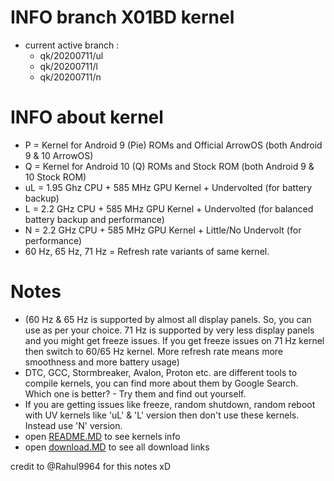 # INFO branch X01BD kernel
* current active branch : 
    * qk/20200711/ul 
    * qk/20200711/l 
    * qk/20200711/n

# INFO about kernel
* P = Kernel for Android 9 (Pie) ROMs and Official ArrowOS (both Android 9 & 10 ArrowOS)
* Q = Kernel for Android 10 (Q) ROMs and Stock ROM (both Android 9 & 10 Stock ROM)
* uL = 1.95 Ghz CPU + 585 MHz GPU Kernel + Undervolted (for battery backup)
* L = 2.2 GHz CPU + 585 MHz GPU Kernel + Undervolted (for balanced battery backup and performance)
* N = 2.2 GHz CPU + 585 MHz GPU Kernel + Little/No Undervolt (for performance)
* 60 Hz, 65 Hz, 71 Hz = Refresh rate variants of same kernel. 
# Notes
* (60 Hz & 65 Hz is supported by almost all display panels. So, you can use as per your choice. 71 Hz is supported by very less display panels and you might get freeze issues. If you get freeze issues on 71 Hz kernel then switch to 60/65 Hz kernel. More refresh rate means more smoothness and more battery usage)
* DTC, GCC, Stormbreaker, Avalon, Proton etc. are different tools to compile kernels, you can find more about them by Google Search. Which one is better? - Try them and find out yourself.
* If you are getting issues like freeze, random shutdown, random reboot with UV kernels like 'uL' & 'L' version then don't use these kernels. Instead use 'N' version.
* open <a href="https://github.com/ZyCromerZ/android_kernel_asus_X01BD_old/blob/changelogs/README.MD">README.MD</a> to see kernels info
* open <a href="https://github.com/ZyCromerZ/android_kernel_asus_X01BD_old/blob/changelogs/download.MD">download.MD</a> to see all download links

credit to @Rahul9964 for this notes xD